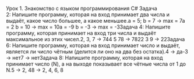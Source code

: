 Урок 1. Знакомство с языком программирования С#
Задача 2: Напишите программу, которая на вход принимает два числа и выдаёт, какое число большее, а какое меньшее.a = 5; b = 7 -> max = 7a = 2 b = 10 -> max = 10a = -9 b = -3 -> max = -3Задача 4: Напишите программу, которая принимает на вход три числа и выдаёт максимальное из этих чисел.2, 3, 7 -> 744 5 78 -> 7822 3 9 -> 22Задача 6: Напишите программу, которая на вход принимает число и выдаёт, является ли число чётным (делится ли оно на два без остатка).4 -> да-3 -> нет7 -> нетЗадача 8: Напишите программу, которая на вход принимает число (N), а на выходе показывает все чётные числа от 1 до N.5 -> 2, 48 -> 2, 4, 6, 8
